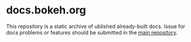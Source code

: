 # docs.bokeh.org

This repository is a static archive of ublished already-built docs. Issue for docs problems or features should be submitted in the [main repository](https://github.com/bokeh/bokeh).
